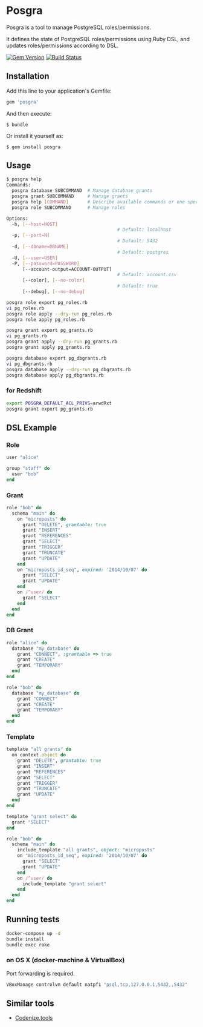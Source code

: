 # Posgra

Posgra is a tool to manage PostgreSQL roles/permissions.

It defines the state of PostgreSQL roles/permissions using Ruby DSL, and updates roles/permissions according to DSL.

[![Gem Version](https://badge.fury.io/rb/posgra.svg)](https://badge.fury.io/rb/posgra)
[![Build Status](https://travis-ci.org/winebarrel/posgra.svg?branch=master)](https://travis-ci.org/winebarrel/posgra)

## Installation

Add this line to your application's Gemfile:

```ruby
gem 'posgra'
```

And then execute:

    $ bundle

Or install it yourself as:

    $ gem install posgra

## Usage

```sh
$ posgra help
Commands:
  posgra database SUBCOMMAND  # Manage database grants
  posgra grant SUBCOMMAND     # Manage grants
  posgra help [COMMAND]       # Describe available commands or one specific command
  posgra role SUBCOMMAND      # Manage roles

Options:
  -h, [--host=HOST]
                                         # Default: localhost
  -p, [--port=N]
                                         # Default: 5432
  -d, [--dbname=DBNAME]
                                         # Default: postgres
  -U, [--user=USER]
  -P, [--password=PASSWORD]
      [--account-output=ACCOUNT-OUTPUT]
                                         # Default: account.csv
      [--color], [--no-color]
                                         # Default: true
      [--debug], [--no-debug]
```

```sh
posgra role export pg_roles.rb
vi pg_roles.rb
posgra role apply --dry-run pg_roles.rb
posgra role apply pg_roles.rb
```

```sh
posgra grant export pg_grants.rb
vi pg_grants.rb
posgra grant apply --dry-run pg_grants.rb
posgra grant apply pg_grants.rb
```

```sh
posgra database export pg_dbgrants.rb
vi pg_dbgrants.rb
posgra database apply --dry-run pg_dbgrants.rb
posgra database apply pg_dbgrants.rb
```

### for Redshift

```sh
export POSGRA_DEFAULT_ACL_PRIVS=arwdRxt
posgra grant export pg_grants.rb
```

## DSL Example

### Role

```ruby
user "alice"

group "staff" do
  user "bob"
end
```

### Grant

```ruby
role "bob" do
  schema "main" do
    on "microposts" do
      grant "DELETE", grantable: true
      grant "INSERT"
      grant "REFERENCES"
      grant "SELECT"
      grant "TRIGGER"
      grant "TRUNCATE"
      grant "UPDATE"
    end
    on "microposts_id_seq", expired: '2014/10/07' do
      grant "SELECT"
      grant "UPDATE"
    end
    on /^user/ do
      grant "SELECT"
    end
  end
end
```

### DB Grant

```ruby
role "alice" do
  database "my_database" do
    grant "CONNECT", :grantable => true
    grant "CREATE"
    grant "TEMPORARY"
  end
end

role "bob" do
  database "my_database" do
    grant "CONNECT"
    grant "CREATE"
    grant "TEMPORARY"
  end
end
```

### Template

```ruby
template "all grants" do
  on context.object do
    grant "DELETE", grantable: true
    grant "INSERT"
    grant "REFERENCES"
    grant "SELECT"
    grant "TRIGGER"
    grant "TRUNCATE"
    grant "UPDATE"
  end
end

template "grant select" do
  grant "SELECT"
end

role "bob" do
  schema "main" do
    include_template "all grants", object: "microposts"
    on "microposts_id_seq", expired: '2014/10/07' do
      grant "SELECT"
      grant "UPDATE"
    end
    on /^user/ do
      include_template "grant select"
    end
  end
end
```

## Running tests

```sh
docker-compose up -d
bundle install
bundle exec rake
```

### on OS X (docker-machine & VirtualBox)

Port forwarding is required.

```sh
VBoxManage controlvm default natpf1 "psql,tcp,127.0.0.1,5432,,5432"
```

## Similar tools
* [Codenize.tools](http://codenize.tools/)
